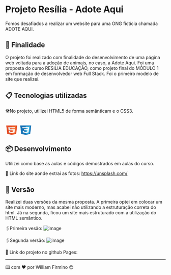 # Projeto Resília - Adote Aqui

Fomos desafiados a realizar um website para uma ONG fictícia chamada ADOTE AQUI.

## 🚀 Finalidade

O projeto foi realizado com finalidade do desenvolvimento de uma página web voltada para a adoção de animais, no caso, a Adote Aqui. Foi uma proposta do curso RESILIA EDUCAÇÃO, como projeto final do MÓDULO 1 em formação de desenvolvedor web Full Stack. Foi o primeiro modelo de site que realizei.


## 📋 Tecnologias utilizadas

🛠️No projeto, utilizei HTML5 de forma semânticam e o CSS3.
<div style="display: inline_block"><br>
<img align="center" alt="Will-HTML" height="30" width="40" src="https://raw.githubusercontent.com/devicons/devicon/master/icons/html5/html5-original.svg">
<img align="center" alt="Will-CSS" height="30" width="40" src="https://raw.githubusercontent.com/devicons/devicon/master/icons/css3/css3-original.svg">
</div>


## 📦 Desenvolvimento

Utilizei como base as aulas e códigos demostrados em aulas do curso. 

📌 Link do site aonde extrai as fotos: https://unsplash.com/


## 📄 Versão

Realizei duas versões da mesma proposta. A primeira optei em colocar um site mais moderno, mas acabei não utilizando a estruturação correta do html.
Já na segunda, ficou um site mais estruturado com a utilização do HTML semântico.

🖇️Primeira vesão:
![image](https://user-images.githubusercontent.com/89873481/168181328-32c0e62b-ac59-4d73-b0f1-00037b07c19b.png)


🖇️Segunda versão:
![image](https://user-images.githubusercontent.com/89873481/168181194-1b2f6852-ea63-46b7-8430-facc92c80800.png)


📌 Link do projeto no github Pages: 
 


---
⌨️ com ❤️ por William Firmino 😊


